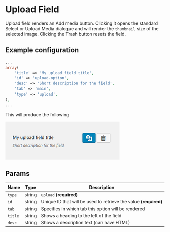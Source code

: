 # Upload Field

Upload field renders an Add media button. Clicking it opens the standard Select or Upload Media dialogue and will render the `thumbnail` size of the selected image. Clicking the Trash button resets the field.
 
## Example configuration

```php
...
array(
    'title' => 'My upload field title',
    'id' => 'upload-option',
    'desc' => 'Short description for the field',
    'tab' => 'main',
    'type' => 'upload',
),
...
```

This will produce the following

![](../assets/upload.png)

## Params

| Name | Type | Description |
| --- | --- | --- |
| `type` | string | `upload` **(required)**
| `id` | string | Unique ID that will be used to retrieve the value **(required)**
| `tab` | string | Specifies in which tab this option will be rendered
| `title` | string | Shows a heading to the left of the field
| `desc` | string | Shows a description text (can have HTML)